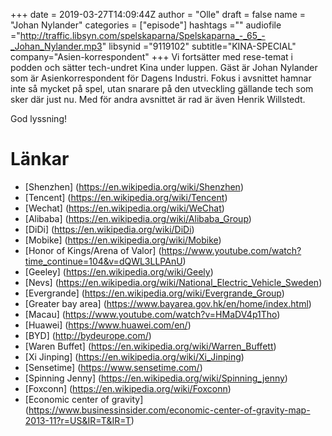 +++
date = 2019-03-27T14:09:44Z
author = "Olle"
draft = false
name = "Johan Nylander"
categories = ["episode"]
hashtags =""
audiofile ="http://traffic.libsyn.com/spelskaparna/Spelskaparna_-_65_-_Johan_Nylander.mp3"
libsynid ="9119102"
subtitle="KINA-SPECIAL"
company="Asien-korrespondent"
+++ 
Vi fortsätter med rese-temat i podden och sätter tech-undret Kina under luppen. Gäst är Johan Nylander som är Asienkorrespondent för Dagens Industri. Fokus i avsnittet hamnar inte så mycket på spel, utan snarare på den utveckling gällande tech som sker där just nu. Med för andra avsnittet är rad är även Henrik Willstedt.

God lyssning!

# Länkar
* [Shenzhen] (https://en.wikipedia.org/wiki/Shenzhen)
* [Tencent] (https://en.wikipedia.org/wiki/Tencent)
* [Wechat] (https://en.wikipedia.org/wiki/WeChat)
* [Alibaba] (https://en.wikipedia.org/wiki/Alibaba_Group)
* [DiDi] (https://en.wikipedia.org/wiki/DiDi)
* [Mobike] (https://en.wikipedia.org/wiki/Mobike)
* [Honor of Kings/Arena of Valor] (https://www.youtube.com/watch?time_continue=104&v=dQWL3LLPAnU)
* [Geeley] (https://en.wikipedia.org/wiki/Geely)
* [Nevs] (https://en.wikipedia.org/wiki/National_Electric_Vehicle_Sweden)
* [Evergrande] (https://en.wikipedia.org/wiki/Evergrande_Group)
* [Greater bay area] (https://www.bayarea.gov.hk/en/home/index.html)
* [Macau] (https://www.youtube.com/watch?v=HMaDV4p1Tho)
* [Huawei] (https://www.huawei.com/en/)
* [BYD] (http://bydeurope.com/)
* [Waren Buffet] (https://en.wikipedia.org/wiki/Warren_Buffett)
* [Xi Jinping] (https://en.wikipedia.org/wiki/Xi_Jinping)
* [Sensetime] (https://www.sensetime.com/)
* [Spinning Jenny] (https://en.wikipedia.org/wiki/Spinning_jenny)
* [Foxconn] (https://en.wikipedia.org/wiki/Foxconn)
* [Economic center of gravity] (https://www.businessinsider.com/economic-center-of-gravity-map-2013-11?r=US&IR=T&IR=T)

